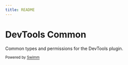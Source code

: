 ```yaml
---
title: README
---
```

# DevTools Common

Common types and permissions for the DevTools plugin.

<SwmMeta version="3.0.0"><sup>Powered by [Swimm](https://app.swimm.io/)</sup></SwmMeta>
